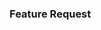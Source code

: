 <!-- 
Have something you would like to see added to OpenRGB? Let us know here 
To help us keep track of the requests please start the title with [Feature Request]
-->

### Feature Request
<!--
Please explain the new feature you would like to see added in detail.  Explain how you think it should work and provide any mock-ups, code snippets, etc. that you think will help explain the feature.
-->
